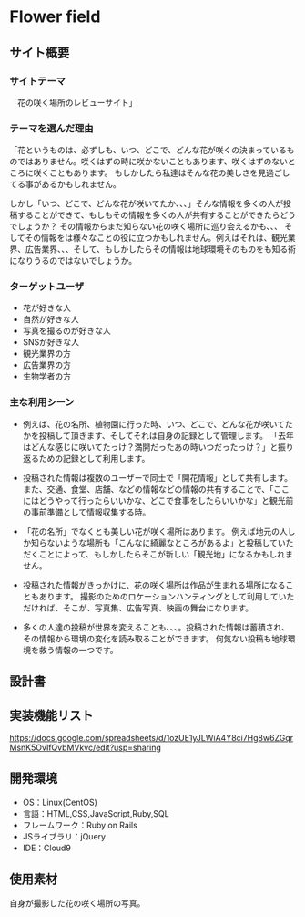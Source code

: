 # Flower field

## サイト概要
### サイトテーマ
「花の咲く場所のレビューサイト」

### テーマを選んだ理由
「花というものは、必ずしも、いつ、どこで、どんな花が咲くの決まっているものではありません。咲くはずの時に咲かないこともあります、咲くはずのないところに咲くこともあります。
もしかしたら私達はそんな花の美しさを見過ごしてる事があるかもしれません。

しかし「いつ、どこで、どんな花が咲いてたか、、、」そんな情報を多くの人が投稿することができて、もしもその情報を多くの人が共有することができたらどうでしょうか？
その情報からまだ知らない花の咲く場所に巡り会えるかも、、、
そしてその情報をは様々なことの役に立つかもしれません。例えばそれは、観光業界、広告業界、、、そして、もしかしたらその情報は地球環境そのものをも知る術になりうるのではないでしょうか。

### ターゲットユーザ

* 花が好きな人
* 自然が好きな人
* 写真を撮るのが好きな人
* SNSが好きな人
* 観光業界の方
* 広告業界の方
* 生物学者の方

### 主な利用シーン

* 例えば、花の名所、植物園に行った時、いつ、どこで、どんな花が咲いてたかを投稿して頂きます、そしてそれは自身の記録として管理します。
「去年はどんな感じに咲いてたっけ？満開だったあの時いつだったっけ？」と振り返るための記録として利用します。

* 投稿された情報は複数のユーザーで同士で「開花情報」として共有します。
また、交通、食堂、店舗、などの情報などの情報の共有することで、「ここにはどうやって行ったらいいかな、どこで食事をしたらいいかな」と観光前の事前準備として情報収集する時。

* 「花の名所」でなくとも美しい花が咲く場所はあります。
例えば地元の人しか知らないような場所も「こんなに綺麗なところがあるよ」と投稿していただくことによって、もしかしたらそこが新しい「観光地」になるかもしれません。

* 投稿された情報がきっかけに、花の咲く場所は作品が生まれる場所になることもあります。
撮影のためのロケーションハンティングとして利用していただければ、そこが、写真集、広告写真、映画の舞台になります。

* 多くの人達の投稿が世界を変えることも、、、。投稿された情報は蓄積され、その情報から環境の変化を読み取ることができます。
何気ない投稿も地球環境を救う情報の一つです。


## 設計書

## 実装機能リスト
https://docs.google.com/spreadsheets/d/1ozUE1yJLWiA4Y8ci7Hg8w6ZGqrMsnK5OvIfQvbMVkvc/edit?usp=sharing


## 開発環境
- OS：Linux(CentOS)
- 言語：HTML,CSS,JavaScript,Ruby,SQL
- フレームワーク：Ruby on Rails
- JSライブラリ：jQuery
- IDE：Cloud9

## 使用素材
自身が撮影した花の咲く場所の写真。